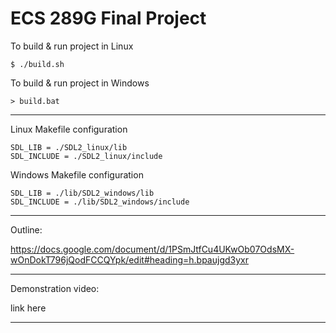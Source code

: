 # ECS 289G Final Project

To build & run project in Linux
```
$ ./build.sh
```

To build & run project in Windows
```
> build.bat
```

---

Linux Makefile configuration
```
SDL_LIB = ./SDL2_linux/lib
SDL_INCLUDE = ./SDL2_linux/include
```

Windows Makefile configuration
```
SDL_LIB = ./lib/SDL2_windows/lib
SDL_INCLUDE = ./lib/SDL2_windows/include
```

---

Outline:

https://docs.google.com/document/d/1PSmJtfCu4UKwOb07OdsMX-wOnDokT796jQodFCCQYpk/edit#heading=h.bpaujgd3yxr

---

Demonstration video:

link here

---
